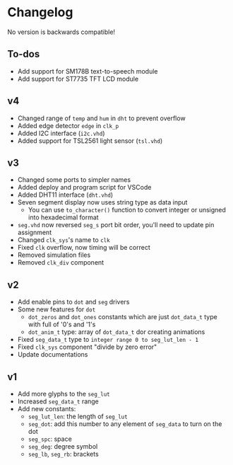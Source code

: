 # Changelog

No version is backwards compatible!

## To-dos

* Add support for SM178B text-to-speech module
* Add support for ST7735 TFT LCD module

## v4

* Changed range of `temp` and `hum` in `dht` to prevent overflow
* Added edge detector `edge` in `clk_p`
* Added I2C interface (`i2c.vhd`)
* Added support for TSL2561 light sensor (`tsl.vhd`)

## v3

* Changed some ports to simpler names
* Added deploy and program script for VSCode
* Added DHT11 interface (`dht.vhd`)
* Seven segment display now uses string type as data input
  * You can use `to_character()` function to convert integer or unsigned into hexadecimal format
* `seg.vhd` now reversed `seg_s` port bit order, you'll need to update pin assignment
* Changed `clk_sys`'s name to `clk`
* Fixed `clk` overflow, now timing will be correct
* Removed simulation files
* Removed `clk_div` component

## v2

* Add enable pins to `dot` and `seg` drivers
* Some new features for `dot`
  * `dot_zeros` and `dot_ones` constants which are just `dot_data_t` type with full of '0's and '1's
  * `dot_anim_t` type: array of `dot_data_t` dor creating animations
* Fixed `seg_data_t` type to `integer range 0 to seg_lut_len - 1`
* Fixed `clk_sys` component "divide by zero error"
* Update documentations

## v1

* Add more glyphs to the `seg_lut`
* Increased `seg_data_t` range
* Add new constants:
  * `seg_lut_len`: the length of `seg_lut`
  * `seg_dot`: add this number to any element of `seg_data` to turn on the dot
  * `seg_spc`: space
  * `seg_deg`: degree symbol
  * `seg_lb`, `seg_rb`: brackets
